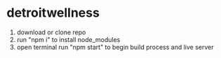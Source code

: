 # detroitwellness
 1. download or clone repo
 2. run "npm i" to install node_modules
 3. open terminal run "npm start" to begin build process and live server
 
